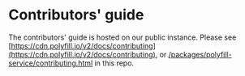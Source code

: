 # Contributors' guide

The contributors' guide is hosted on our public instance.  Please see [https://cdn.polyfill.io/v2/docs/contributing](https://cdn.polyfill.io/v2/docs/contributing), or [/packages/polyfill-service/contributing.html](packages/polyfill-service/contributing.html) in this repo.
